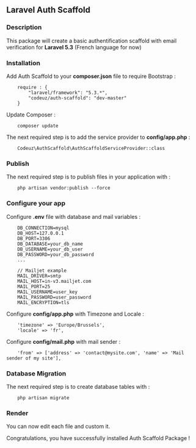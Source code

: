 ## Laravel Auth Scaffold ##

### Description ###

This package will create a basic authentification scaffold with email verification for **Laravel 5.3** (French language for now)
 
### Installation ###
 
Add Auth Scaffold to your **composer.json** file to require Bootstrap :
```
    require : {
        "laravel/framework": "5.3.*",
        "codeuz/auth-scaffold": "dev-master"
    }
```
 
Update Composer :
```
    composer update
```
 
The next required step is to add the service provider to **config/app.php** :
```
    Codeuz\AuthScaffold\AuthScaffoldServiceProvider::class
```
 
### Publish ###
 
The next required step is to publish files in your application with :
```
    php artisan vendor:publish --force
```

### Configure your app ###

Configure **.env** file with database and mail variables :
```
    DB_CONNECTION=mysql
	DB_HOST=127.0.0.1
	DB_PORT=3306
	DB_DATABASE=your_db_name
	DB_USERNAME=your_db_user
	DB_PASSWORD=your_db_password
	...
	
	// Mailjet example
	MAIL_DRIVER=smtp
	MAIL_HOST=in-v3.mailjet.com
	MAIL_PORT=25
	MAIL_USERNAME=user_key
	MAIL_PASSWORD=user_password
	MAIL_ENCRYPTION=tls
```

Configure **config/app.php** with Timezone and Locale :
```
    'timezone' => 'Europe/Brussels',
    'locale' => 'fr',
```

Configure **config/mail.php** with mail sender :
```
    'from' => ['address' => 'contact@mysite.com', 'name' => 'Mail sender of my site'],
```

### Database Migration ###
The next required step is to create database tables with :
```
    php artisan migrate
```
 
### Render ###

You can now edit each file and custom it.
 
Congratulations, you have successfully installed Auth Scaffold Package !
